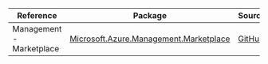 | Reference | Package | Source |
|---|---|---|
|Management - Marketplace|[Microsoft.Azure.Management.Marketplace](https://www.nuget.org/packages/Microsoft.Azure.Management.Marketplace)|[GitHub](https://github.com/Azure/azure-sdk-for-net)|
